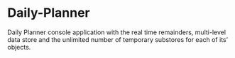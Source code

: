 # Daily-Planner
Daily Planner console application with the real time remainders, multi-level data store and the unlimited number of temporary substores for each of its’ objects.
